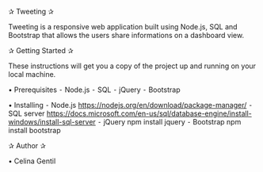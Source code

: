 ✰ Tweeting ✰

  Tweeting is a responsive web application built using Node.js, SQL and Bootstrap that allows the users share informations on a dashboard view.

✰ Getting Started ✰

  These instructions will get you a copy of the project up and running on your local machine.

  • Prerequisites
    ⁃ Node.js
    ⁃ SQL
    ⁃ jQuery
    ⁃ Bootstrap

  • Installing
    ⁃ Node.js
      https://nodejs.org/en/download/package-manager/
    ⁃ SQL server
      https://docs.microsoft.com/en-us/sql/database-engine/install-windows/install-sql-server
    ⁃ jQuery
      npm install jquery
    ⁃ Bootstrap 
      npm install bootstrap
  
✰ Author ✰

  • Celina Gentil
